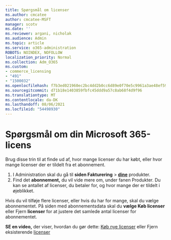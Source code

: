 ```yaml
---
title: Spørgsmål om licenser
ms.author: cmcatee
author: cmcatee-MSFT
manager: scotv
ms.date: ''
ms.reviewer: argani, nicholak
ms.audience: Admin
ms.topic: article
ms.service: o365-administration
ROBOTS: NOINDEX, NOFOLLOW
localization_priority: Normal
ms.collection: Adm_O365
ms.custom:
- commerce_licensing
- "491"
- "1500032"
ms.openlocfilehash: f7b3ed021960ec2bc4dd2b0cc6d89e0f70e5c9961a3ae48ef59a3f43994d8d04
ms.sourcegitcommit: d71b18e1403859fbfc45ddd9a57c8ab68f4d9f96
ms.translationtype: MT
ms.contentlocale: da-DK
ms.lasthandoff: 08/06/2021
ms.locfileid: "54498930"
---
```

# <a name="questions-about-your-microsoft-365-license"></a>Spørgsmål om din Microsoft 365-licens

Brug disse trin til at finde ud af, hvor mange licenser du har købt, eller hvor mange licenser der er tildelt fra et abonnement.
  
1. I Administration skal du gå til **siden Fakturering** \> **[dine](https://go.microsoft.com/fwlink/p/?linkid=842054)** produkter.
2. Find det **abonnement,** du vil vide mere om, under fanen Produkter. Du kan se antallet af licenser, du betaler for, og hvor mange der er tildelt i øjeblikket.

Hvis du vil tilføje flere licenser, eller hvis du har for mange, skal du vælge abonnementet. På siden med abonnementsdata skal du **vælge Køb licenser** eller Fjern **licenser** for at justere det samlede antal licenser for abonnementet.

**SE en video,** der viser, hvordan du gør dette: [Køb nye licenser](https://go.microsoft.com/fwlink/p/?linkid=2154857) eller Fjern eksisterende [licenser](https://go.microsoft.com/fwlink/p/?linkid=2154938)